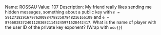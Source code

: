 Name: ROSSAU
Value: 107
Description: My friend really likes sending me hidden messages, something about a public key with `n = 5912718291679762008847883587848216166109` and `e = 876603837240112836821145245971528442417`. What is the name of player with the user ID of the private key exponent? (Wrap with `osu{}`)
